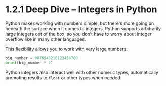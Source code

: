 # 1.2.1 Deep Dive – Integers in Python

Python makes working with numbers simple, but there's more going on beneath the surface when it comes to integers. Python supports arbitrarily large integers out of the box, so you don’t have to worry about integer overflow like in many other languages.

This flexibility allows you to work with very large numbers:

```python
big_number = 9876543210123456789
print(big_number * 2)
```

Python integers also interact well with other numeric types, automatically promoting results to `float` or other types when needed.
